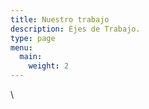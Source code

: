 ```yaml
---
title: Nuestro trabajo
description: Ejes de Trabajo.
type: page
menu:
  main:
    weight: 2
---
```

\
